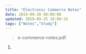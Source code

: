 ```yaml
---
title: "Electronic Commerce Notes"
date: 2019-09-20 08:00:00
updated: 2019-09-25 10:09:33
tags: ["Notes","Study"]
---
```


> e-commerce-notes.pdf

1. 